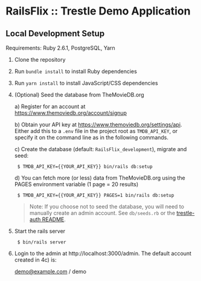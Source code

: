 # RailsFlix :: Trestle Demo Application

## Local Development Setup

Requirements: Ruby 2.6.1, PostgreSQL, Yarn

1. Clone the repository

2. Run `bundle install` to install Ruby dependencies

3. Run `yarn install` to install JavaScript/CSS dependencies

4. (Optional) Seed the database from TheMovieDB.org

    a) Register for an account at https://www.themoviedb.org/account/signup

    b) Obtain your API key at https://www.themoviedb.org/settings/api. Either add this to a `.env` file in the project root as `TMDB_API_KEY`, or specify it on the command line as in the following commands.

    c) Create the database (default: `RailsFlix_development`), migrate and seed:

        $ TMDB_API_KEY={{YOUR_API_KEY}} bin/rails db:setup

    d) You can fetch more (or less) data from TheMovieDB.org using the PAGES environment variable (1 page = 20 results)

        $ TMDB_API_KEY={{YOUR_API_KEY}} PAGES=1 bin/rails db:setup

    > Note: If you choose not to seed the database, you will need to manually create an admin account. See `db/seeds.rb` or the [trestle-auth README](https://github.com/TrestleAdmin/trestle-auth).

5. Start the rails server

        $ bin/rails server

6. Login to the admin at http://localhost:3000/admin. The default account created in 4c) is:

    demo@example.com / demo
